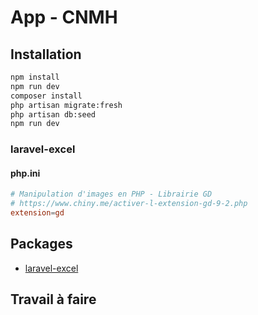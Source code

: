 # App - CNMH

## Installation

````bash
npm install
npm run dev
composer install
php artisan migrate:fresh
php artisan db:seed
npm run dev
````

### laravel-excel

#### php.ini

````conf
# Manipulation d'images en PHP - Librairie GD
# https://www.chiny.me/activer-l-extension-gd-9-2.php
extension=gd 
````



## Packages 
- [laravel-excel](https://laravel-excel.com/)



## Travail à faire